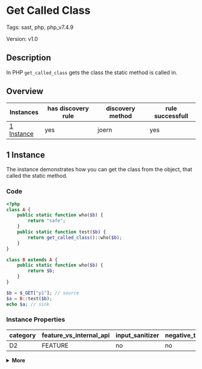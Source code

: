 [//]: # (This file is automatically generated. If you wish to make any changes, please use the JSON files and regenerate this file using the tpframework.)

# Get Called Class

Tags: sast, php, php_v7.4.9

Version: v1.0

## Description

In PHP `get_called_class` gets the class the static method is called in.

## Overview

| Instances                 | has discovery rule   | discovery method   | rule successfull   |
|---------------------------|----------------------|--------------------|--------------------|
| [1 Instance](#1-instance) | yes                  | joern              | yes                |

## 1 Instance

The instance demonstrates how you can get the class from the object, that called the static method.

### Code

```PHP
<?php
class A {
    public static function who($b) {
        return "safe";
    }
    public static function test($b) {
        return get_called_class()::who($b);
    }
}

class B extends A {
    public static function who($b) {
        return $b;
    }
}

$b = $_GET["p1"]; // source
$a = B::test($b);
echo $a; // sink
```

### Instance Properties

| category   | feature_vs_internal_api   | input_sanitizer   | negative_test_case   | source_and_sink   |
|------------|---------------------------|-------------------|----------------------|-------------------|
| D2         | FEATURE                   | no                | no                   | no                |

<details markdown="1">
<summary>
<b>More</b></summary>

<details markdown="1">
<summary>

### Compile
</summary>

```bash
$_main:
     ; (lines=9, args=0, vars=2, tmps=5)
     ; (before optimizer)
     ; /.../PHP/27_get_called_class/1_instance_27_get_called_class/1_instance_27_get_called_class.php:1-19
     ; return  [] RANGE[0..0]
0000 T2 = FETCH_R (global) string("_GET")
0001 T3 = FETCH_DIM_R T2 string("p1")
0002 ASSIGN CV0($b) T3
0003 INIT_STATIC_METHOD_CALL 1 string("B") string("test")
0004 SEND_VAR CV0($b) 1
0005 V5 = DO_UCALL
0006 ASSIGN CV1($a) V5
0007 ECHO CV1($a)
0008 RETURN int(1)

A::who:
     ; (lines=3, args=1, vars=1, tmps=0)
     ; (before optimizer)
     ; /.../PHP/27_get_called_class/1_instance_27_get_called_class/1_instance_27_get_called_class.php:3-5
     ; return  [] RANGE[0..0]
0000 CV0($b) = RECV 1
0001 RETURN string("safe")
0002 RETURN null

A::test:
     ; (lines=8, args=1, vars=1, tmps=3)
     ; (before optimizer)
     ; /.../PHP/27_get_called_class/1_instance_27_get_called_class/1_instance_27_get_called_class.php:6-8
     ; return  [] RANGE[0..0]
0000 CV0($b) = RECV 1
0001 T1 = GET_CALLED_CLASS
0002 V2 = FETCH_CLASS (exception) T1
0003 INIT_STATIC_METHOD_CALL 1 V2 string("who")
0004 SEND_VAR_EX CV0($b) 1
0005 V3 = DO_FCALL
0006 RETURN V3
0007 RETURN null

B::who:
     ; (lines=3, args=1, vars=1, tmps=0)
     ; (before optimizer)
     ; /.../PHP/27_get_called_class/1_instance_27_get_called_class/1_instance_27_get_called_class.php:12-14
     ; return  [] RANGE[0..0]
0000 CV0($b) = RECV 1
0001 RETURN CV0($b)
0002 RETURN null
```

</details>

<details markdown="1">
<summary>

### Discovery
</summary>

The rule searches for the opcode `GET_CALLED_CLASS`.

```scala
val x27 = (name, "27_get_called_class_iall", cpg.call(".*GET_CALLED_CLASS.*").location.toJson);
```

| discovery method   | expected accuracy   |
|--------------------|---------------------|
| joern              | Perfect             |

</details>

<details markdown="1"open>
<summary>

### Measurement
</summary>

| Tool        | Comm_1   | Comm_2   | phpSAFE   | Progpilot   | RIPS   | WAP   | Ground Truth   |
|-------------|----------|----------|-----------|-------------|--------|-------|----------------|
| 08 Jun 2021 | no       | no       | no        | no          | no     | no    | yes            |
| 17 May 2023 | no       |          |           |             |        |       | yes            |

</details>

</details>
